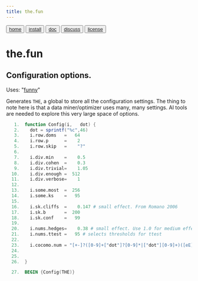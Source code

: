 ```yaml
---
title: the.fun
---
```


<button class="button button1"><a href="/fun/index">home</a></button>   <button class="button button2"><a href="/fun/INSTALL">install</a></button>   <button class="button button1"><a href="/fun/ABOUT">doc</a></button>   <button class="button button2"><a href="http://github.com/timm/fun/issues">discuss</a></button>    <button class="button button1"><a href="/fun/LICENSE">license</a></button> <br>



# the.fun


## Configuration options.

Uses:  "[funny](funny)"<br>

Generates `THE`,  a global to store all the configuration settings.
The thing to note here is that a data miner/optimizer uses many,
many settings.  AI tools are needed to explore this very large space
of options.

```awk
   1.  function Config(i,   dot) {
   2.    dot = sprintf("%c",46)
   3.    i.row.doms   =   64
   4.    i.row.p      =    2
   5.    i.row.skip   =    "?"
   6.  
   7.    i.div.min    =    0.5
   8.    i.div.cohen  =    0.3
   9.    i.div.trivial=    1.05
  10.    i.div.enough =  512
  11.    i.div.verbose=    1
  12.  
  13.    i.some.most  =  256
  14.    i.some.ks    =   95
  15.  
  16.    i.sk.cliffs  =    0.147 # small effect. From Romano 2006
  17.    i.sk.b       =  200 
  18.    i.sk.conf    =   99
  19.  
  20.    i.nums.hedges=    0.38 # small effect. Use 1.0 for medium effect
  21.    i.nums.ttest =   95 # selects thresholds for ttest
  22.  
  23.    i.cocomo.num = "[+-]?([0-9]+["dot"]?[0-9]*|["dot"][0-9]+)([eE][+-]?[0-9]+)?"
  24.  
  25.  
  26.  }
```

```awk
  27.  BEGIN {Config(THE)}
```
